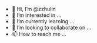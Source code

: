- 👋 Hi, I’m @zzhulin
- 👀 I’m interested in ...
- 🌱 I’m currently learning ...
- 💞️ I’m looking to collaborate on ...
- 📫 How to reach me ...

<!---
zzhulin/zzhulin is a ✨ special ✨ repository because its `README.md` (this file) appears on your GitHub profile.
You can click the Preview link to take a look at your changes.
--->
